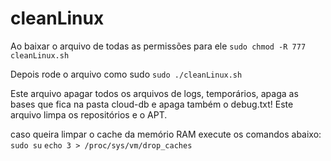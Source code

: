 # cleanLinux

Ao baixar o arquivo de todas as permissões para ele
`sudo chmod -R 777 cleanLinux.sh`

Depois rode o arquivo como sudo
`sudo ./cleanLinux.sh`

Este arquivo apagar todos os arquivos de logs, temporários, apaga as bases que fica na pasta cloud-db e apaga também o debug.txt!
Este arquivo limpa os repositórios e o APT.

caso queira limpar o cache da memório RAM execute os comandos abaixo:
`sudo su`
`echo 3 > /proc/sys/vm/drop_caches`
